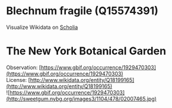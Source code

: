 
Blechnum fragile (Q15574391)
============================
  
Visualize Wikidata on [Scholia](https://scholia.toolforge.org/taxon/Q15574391)
# The New York Botanical Garden
  
Observation: [https://www.gbif.org/occurrence/1929470303](https://www.gbif.org/occurrence/1929470303)  
License: [http://www.wikidata.org/entity/Q18199165](http://www.wikidata.org/entity/Q18199165)  
![https://www.gbif.org/occurrence/1929470303](http://sweetgum.nybg.org/images3/1104/478/02007465.jpg)
